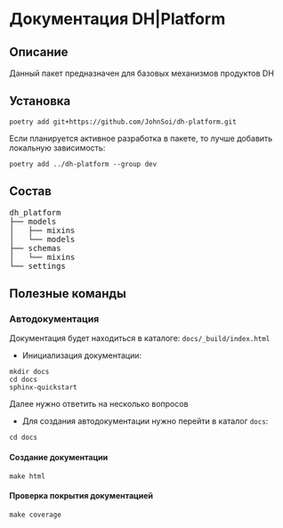 # Документация DH|Platform

## Описание

Данный пакет предназначен для базовых механизмов продуктов DH

## Установка

```commandline
poetry add git+https://github.com/JohnSoi/dh-platform.git
```

Если планируется активное разработка в пакете, то лучше добавить локальную зависимость:
```commandline
poetry add ../dh-platform --group dev
```


## Состав

<pre>
dh_platform
├── models
│   ├── mixins
│   └── models
├── schemas
│   └── mixins
└── settings
</pre>

## Полезные команды

### Автодокументация
Документация будет находиться в каталоге: ```docs/_build/index.html```

* Инициализация документации:
```commandline
mkdir docs
cd docs
sphinx-quickstart
```
Далее нужно ответить на несколько вопросов

* Для создания автодокументации нужно перейти в каталог ```docs```:
```commandline
cd docs
```

#### Cоздание документации

```commandline
make html 
```

#### Проверка покрытия документацией

```commandline
make coverage 
```